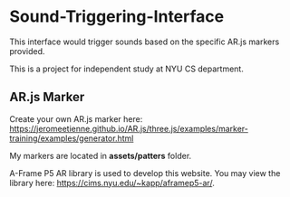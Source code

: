 # Sound-Triggering-Interface

This interface would trigger sounds based on the specific AR.js markers provided.

This is a project for independent study at NYU CS department.

## AR.js Marker

Create your own AR.js marker here: https://jeromeetienne.github.io/AR.js/three.js/examples/marker-training/examples/generator.html

My markers are located in <b>assets/patters</b> folder.


A-Frame P5 AR library is used to develop this website. You may view the library here: https://cims.nyu.edu/~kapp/aframep5-ar/.